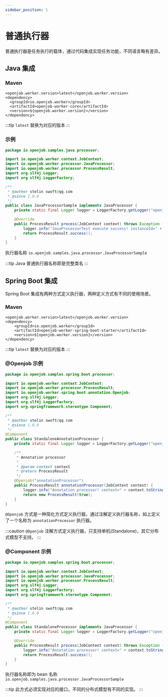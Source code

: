 ```yaml
---
sidebar_position: 1
---
```


# 普通执行器

普通执行器是任务执行的载体，通过代码集成实现任务功能，不同语言略有差异。

## Java 集成

### Maven

```shell
<openjob.worker.version>latest</openjob.worker.version>
<dependency>
  <groupId>io.openjob.worker</groupId>
  <artifactId>openjob-worker-core</artifactId>
  <version>${openjob.worker.version}</version>
</dependency>
```

:::tip
`latest` 替换为对应的版本
:::

### 示例

```java
package io.openjob.samples.java.processor;

import io.openjob.worker.context.JobContext;
import io.openjob.worker.processor.JavaProcessor;
import io.openjob.worker.processor.ProcessResult;
import org.slf4j.Logger;
import org.slf4j.LoggerFactory;

/**
 * @author stelin swoft@qq.com
 * @since 1.0.0
 */
public class JavaProcessorSample implements JavaProcessor {
    private static final Logger logger = LoggerFactory.getLogger("openjob");

    @Override
    public ProcessResult process(JobContext context) throws Exception {
        logger.info("JavaProcessorTest execute success! instanceId=" + context.getJobInstanceId());
        return ProcessResult.success();
    }
}
```

执行器名称 `io.openjob.samples.java.processor.JavaProcessorSample`

:::tip
Java 普通执行器名称即是完整类名
:::

## Spring Boot 集成

Spring Boot 集成有两种方式定义执行器，两种定义方式有不同的使用场景。

### Maven

```shell
<openjob.worker.version>latest</openjob.worker.version>
<dependency>
    <groupId>io.openjob.worker</groupId>
    <artifactId>openjob-worker-spring-boot-starter</artifactId>
    <version>${openjob.worker.version}</version>
</dependency>
```

:::tip
`latest` 替换为对应的版本
:::

### @Openjob 示例

```java
package io.openjob.samples.spring.boot.processor;

import io.openjob.worker.context.JobContext;
import io.openjob.worker.processor.ProcessResult;
import io.openjob.worker.spring.boot.annotation.Openjob;
import org.slf4j.Logger;
import org.slf4j.LoggerFactory;
import org.springframework.stereotype.Component;

/**
 * @author stelin swoft@qq.com
 * @since 1.0.0
 */
@Component
public class StandaloneAnnotationProcessor {
    private static final Logger logger = LoggerFactory.getLogger("openjob");

    /**
     * Annotation processor
     *
     * @param context context
     * @return ProcessResult
     */
    @Openjob("annotationProcessor")
    public ProcessResult annotationProcessor(JobContext context) {
        logger.info("Annotation processor! context=" + context.toString());
        return new ProcessResult(true);
    }
}
```

`@Openjob` 方式是一种简化方式定义执行器，通过注解定义执行器名称，如上定义了一个名称为 `annotationProcessor` 执行器。

:::caution
`@Openjob` 注解方式定义执行器，只支持单机(Standalone)，其它分布式模型不支持。
:::

### @Component 示例

```java
package io.openjob.samples.spring.boot.processor;

import io.openjob.worker.context.JobContext;
import io.openjob.worker.processor.JavaProcessor;
import io.openjob.worker.processor.ProcessResult;
import org.slf4j.Logger;
import org.slf4j.LoggerFactory;
import org.springframework.stereotype.Component;

/**
 * @author stelin swoft@qq.com
 * @since 1.0.0
 */
@Component
public class StandaloneProcessor implements JavaProcessor {
    private static final Logger logger = LoggerFactory.getLogger("openjob");

    @Override
    public ProcessResult process(JobContext context) throws Exception {
        logger.info("Annotation processor! context=" + context.toString());
        return ProcessResult.success();
    }
}
```

执行器名称即为 bean 名称 `io.openjob.samples.java.processor.JavaProcessorSample`

:::tip
此方式必须实现对应的接口，不同的分布式模型有不同的实现。
:::